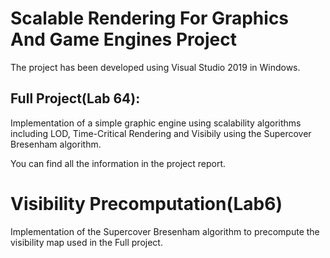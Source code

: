 # Scalable Rendering For Graphics And Game Engines Project

The project has been developed using Visual Studio 2019 in Windows.

## Full Project(Lab 64):
 
Implementation of a simple graphic engine using scalability algorithms including LOD, Time-Critical Rendering and Visibily using the Supercover Bresenham algorithm.

You can find all the information in the project report.

# Visibility Precomputation(Lab6)

Implementation of the Supercover Bresenham algorithm to precompute the visibility map used in the Full project.
